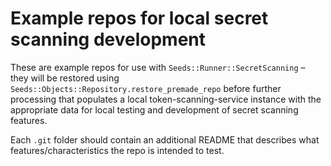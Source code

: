 # Example repos for local secret scanning development

These are example repos for use with `Seeds::Runner::SecretScanning` – they will be restored using `Seeds::Objects::Repository.restore_premade_repo` before further processing that populates a local token-scanning-service instance with the appropriate data for local testing and development of secret scanning features.

Each `.git` folder should contain an additional README that describes what features/characteristics the repo is intended to test.
